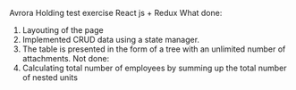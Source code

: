 Avrora Holding test exercise 
React js + Redux
What done:
1) Layouting of the page
2) Implemented CRUD data using a state manager.
3) The table is presented in the form of a tree with an unlimited number of attachments.
Not done:
1) Calculating total number of employees by summing up the total number of nested units
